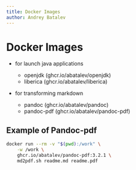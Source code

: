 ```yaml
---
title: Docker Images
author: Andrey Batalev
---
```


# Docker Images

- for launch java applications
  - openjdk (ghcr.io/abatalev/openjdk)
  - liberica (ghcr.io/abatalev/liberica)

- for transforming markdown
  - pandoc (ghcr.io/abatalev/pandoc)
  - pandoc-pdf (ghcr.io/abatalev/pandoc-pdf)

## Example of Pandoc-pdf 

```sh
docker run --rm -v "$(pwd):/work" \
    -w /work \
    ghcr.io/abatalev/pandoc-pdf:3.2.1 \
    md2pdf.sh readme.md readme.pdf
```
